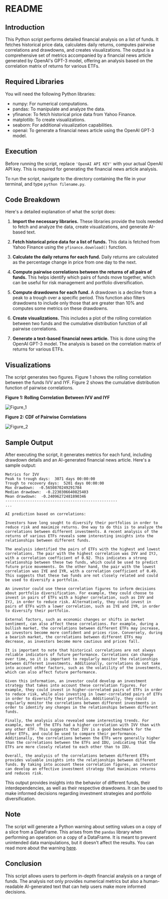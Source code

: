 # README

## Introduction

This Python script performs detailed financial analysis on a list of funds. It fetches historical price data, calculates daily returns, computes pairwise correlations and drawdowns, and creates visualizations. The output is a comprehensive set of metrics accompanied by a financial news article generated by OpenAI's GPT-3 model, offering an analysis based on the correlation matrix of returns for various ETFs.

## Required Libraries

You will need the following Python libraries:

- numpy: For numerical computations.
- pandas: To manipulate and analyze the data.
- yfinance: To fetch historical price data from Yahoo Finance.
- matplotlib: To create visualizations.
- seaborn: For additional visualization capabilities.
- openai: To generate a financial news article using the OpenAI GPT-3 model.

## Execution

Before running the script, replace `'OpenAI API KEY'` with your actual OpenAI API key. This is required for generating the financial news article analysis.

To run the script, navigate to the directory containing the file in your terminal, and type `python filename.py`.

## Code Breakdown

Here's a detailed explanation of what the script does:

1. **Import the necessary libraries.** These libraries provide the tools needed to fetch and analyze the data, create visualizations, and generate AI-based text.

2. **Fetch historical price data for a list of funds.** This data is fetched from Yahoo Finance using the `yfinance.download()` function.

3. **Calculate the daily returns for each fund.** Daily returns are calculated as the percentage change in price from one day to the next.

4. **Compute pairwise correlations between the returns of all pairs of funds.** This helps identify which pairs of funds move together, which can be useful for risk management and portfolio diversification.

5. **Compute drawdowns for each fund.** A drawdown is a decline from a peak to a trough over a specific period. This function also filters drawdowns to include only those that are greater than 10% and computes some metrics on these drawdowns.

6. **Create visualizations.** This includes a plot of the rolling correlation between two funds and the cumulative distribution function of all pairwise correlations.

7. **Generate a text-based financial news article.** This is done using the OpenAI GPT-3 model. The analysis is based on the correlation matrix of returns for various ETFs.

## Visualizations

The script generates two figures. Figure 1 shows the rolling correlation between the funds IVV and IYF. Figure 2 shows the cumulative distribution function of pairwise correlations.

**Figure 1: Rolling Correlation Between IVV and IYF**

![Figure_1](https://github.com/ronimikhaylov/FundCorrelationAnalysis/assets/105238029/f508d549-44a5-41e4-8fae-d91b66580d54)

**Figure 2: CDF of Pairwise Correlations**

![Figure_2](https://github.com/ronimikhaylov/FundCorrelationAnalysis/assets/105238029/c141af34-46ed-4eee-8789-f708d8064257)

## Sample Output

After executing the script, it generates metrics for each fund, including drawdown details and an AI-generated financial news article. Here's a sample output:

```shell
Metrics for IVV
Peak to trough days:  3071 days 00:00:00
Trough to recovery days:  5201 days 00:00:00
Max drawdown:  -0.5650870249291784
Median drawdown:  -0.2230306640825403
Mean drawdown:  -0.24096272481890346
--------------------------------------------------
...
```

```shell
AI prediction based on correlations: 

Investors have long sought to diversify their portfolios in order to reduce risk and maximize returns. One way to do this is to analyze the correlations between different investments. A recent analysis of the returns of various ETFs reveals some interesting insights into the relationships between different funds.

The analysis identified the pairs of ETFs with the highest and lowest correlations. The pair with the highest correlation was IVV and IYJ, with a correlation coefficient of 0.92. This indicates a strong relationship between these two funds, which could be used to predict future price movements. On the other hand, the pair with the lowest correlation was IYE and IYR, with a correlation coefficient of 0.49. This suggests that these two funds are not closely related and could be used to diversify a portfolio.

An investor could use these correlation figures to inform decisions about portfolio diversification. For example, they could choose to invest in pairs of ETFs with a higher correlation, such as IVV and IYJ, in order to reduce risk. Alternatively, they could invest in pairs of ETFs with a lower correlation, such as IYE and IYR, in order to diversify their portfolio.

External factors, such as economic changes or shifts in market sentiment, can also affect these correlations. For example, during a bullish market, the correlations between different ETFs may increase, as investors become more confident and prices rise. Conversely, during a bearish market, the correlations between different ETFs may decrease, as investors become more cautious and prices fall.

It is important to note that historical correlations are not always reliable indicators of future performance. Correlations can change over time, so it is important to regularly monitor the relationships between different investments. Additionally, correlations do not take into account other factors, such as the volatility of the investments, which can also affect future performance.

Given this information, an investor could develop an investment strategy that takes into account these correlation figures. For example, they could invest in higher-correlated pairs of ETFs in order to reduce risk, while also investing in lower-correlated pairs of ETFs in order to diversify their portfolio. Additionally, they could regularly monitor the correlations between different investments in order to identify any changes in the relationships between different funds.

Finally, the analysis also revealed some interesting trends. For example, most of the ETFs had a higher correlation with IVV than with any other ETF. This suggests that IVV is a good benchmark for the other ETFs, and could be used to compare their performance. Additionally, the correlations between the ETFs were generally higher than the correlations between the ETFs and IDU, indicating that the ETFs are more closely related to each other than to IDU. 

Overall, the analysis of the correlations between different ETFs provides valuable insights into the relationships between different funds. By taking into account these correlation figures, an investor can develop an effective investment strategy that maximizes returns and reduces risk.

```

This output provides insights into the behavior of different funds, their interdependencies, as well as their respective drawdowns. It can be used to make informed decisions regarding investment strategies and portfolio diversification.

## Note

The script will generate a Python warning about setting values on a copy of a slice from a DataFrame. This arises from the `pandas` library when performing an operation on a copy of a DataFrame. It is meant to prevent unintended data manipulations, but it doesn't affect the results. You can read more about the warning [here](https://pandas.pydata.org/pandas-docs/stable/user_guide/indexing.html#returning-a-view-versus-a-copy).

## Conclusion

This script allows users to perform in-depth financial analysis on a range of funds. The analysis not only provides numerical metrics but also a human-readable AI-generated text that can help users make more informed decisions.
